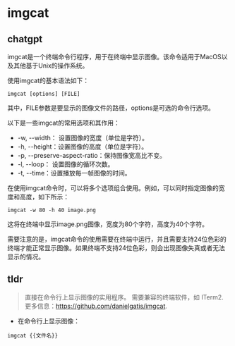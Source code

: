 # imgcat 
## chatgpt 
imgcat是一个终端命令行程序，用于在终端中显示图像。该命令适用于MacOS以及其他基于Unix的操作系统。

使用imgcat的基本语法如下：

```
imgcat [options] [FILE]
```

其中，FILE参数是要显示的图像文件的路径，options是可选的命令行选项。

以下是一些imgcat的常用选项和其作用：

- -w, --width： 设置图像的宽度（单位是字符）。
- -h, --height：设置图像的高度（单位是字符）。
- -p, --preserve-aspect-ratio：保持图像宽高比不变。
- -l, --loop： 设置图像的循环次数。
- -t, --time：设置播放每一帧图像的时间。

在使用imgcat命令时，可以将多个选项组合使用。例如，可以同时指定图像的宽度和高度，如下所示：

```
imgcat -w 80 -h 40 image.png
```

这将在终端中显示image.png图像，宽度为80个字符，高度为40个字符。

需要注意的是，imgcat命令的使用需要在终端中运行，并且需要支持24位色彩的终端才能正常显示图像。如果终端不支持24位色彩，则会出现图像失真或者无法显示的情况。 

## tldr 
 
> 直接在命令行上显示图像的实用程序。
> 需要兼容的终端软件，如 ITerm2.
> 更多信息：<https://github.com/danielgatis/imgcat>.

- 在命令行上显示图像：

`imgcat {{文件名}}`
